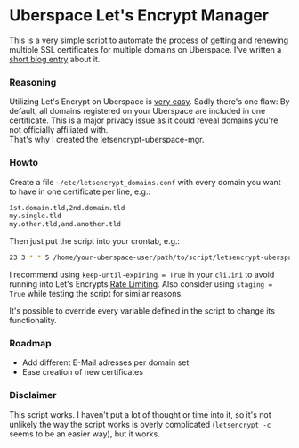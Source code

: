 # Uberspace Let's Encrypt Manager

This is a very simple script to automate the process of getting and renewing multiple SSL certificates for multiple domains on Uberspace. I've written a [short blog entry](https://adminswerk.de/lets-encrypt-uberspace-mgr/) about it.

### Reasoning

Utilizing Let's Encrypt on Uberspace is [very easy](https://wiki.uberspace.de/webserver:https#let_s-encrypt-zertifikate). Sadly there's one flaw: By default, all domains registered on your Uberspace are included in one certificate. This is a major privacy issue as it could reveal domains you're not officially affiliated with.  
That's why I created the letsencrypt-uberspace-mgr.

### Howto

Create a file `~/etc/letsencrypt_domains.conf` with every domain you want to have in one certificate per line, e.g.:
```bash
1st.domain.tld,2nd.domain.tld
my.single.tld
my.other.tld,and.another.tld
```

Then just put the script into your crontab, e.g.:
```bash
23 3 * * 5 /home/your-uberspace-user/path/to/script/letsencrypt-uberspace-mgr > ~/tmp/letsencrypt-uberspace-mgr.log
```

I recommend using `keep-until-expiring = True` in your `cli.ini` to avoid running into Let's Encrypts [Rate Limiting](https://community.letsencrypt.org/t/rate-limits-for-lets-encrypt/6769). Also consider using `staging = True` while testing the script for similar reasons.

It's possible to override every variable defined in the script to change its functionality.

### Roadmap

* Add different E-Mail adresses per domain set
* Ease creation of new certificates

### Disclaimer

This script works. I haven't put a lot of thought or time into it, so it's not unlikely the way the script works is overly complicated (`letsencrypt -c` seems to be an easier way), but it works.
